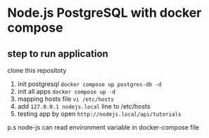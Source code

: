 # Node.js PostgreSQL with docker compose
## step to run application

clone this repositoty
1. init postgresql `docker compose up postgres-db -d`
2. init all apps `docker compose up -d`
3. mapping hosts file `vi /etc/hosts`
4. add `127.0.0.1 nodejs.local` line to /etc/hosts
4. testing app by open  `http://nodejs.local/api/tutorials`

p.s node-js can read environment variable in docker-compose file